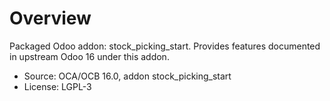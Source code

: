 # Overview

Packaged Odoo addon: stock_picking_start. Provides features documented in upstream Odoo 16 under this addon.

- Source: OCA/OCB 16.0, addon stock_picking_start
- License: LGPL-3
